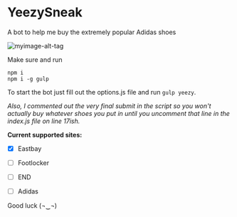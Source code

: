 # YeezySneak
A bot to help me buy the extremely popular Adidas shoes

![myimage-alt-tag](http://i.giphy.com/Jylb9PZHvJZSg.gif)

Make sure and run 
```
npm i 
npm i -g gulp
``` 
To start the bot just fill out the options.js file and run `gulp yeezy`.

*Also, I commented out the very final submit in the script so you won't actually buy whatever shoes you put in until you uncomment that line in the index.js file on line 17ish.*

**Current supported sites:**
- [x] Eastbay
- [ ] Footlocker
- [ ] END
- [ ] Adidas


Good luck (¬‿¬)
